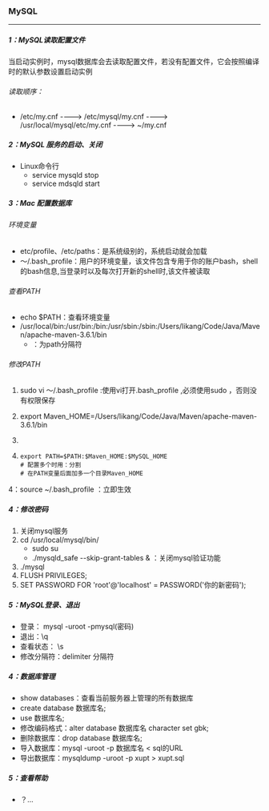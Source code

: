 ### MySQL

------

##### 1：MySQL读取配置文件

​	当启动实例时，mysql数据库会去读取配置文件，若没有配置文件，它会按照编译时的默认参数设置启动实例

###### 读取顺序：

- /etc/my.cnf ----> /etc/mysql/my.cnf ----> /usr/local/mysql/etc/my.cnf ----> ~/my.cnf


##### 2：MySQL 服务的启动、关闭

- Linux命令行 
  - service mysqld stop
  - service mdsqld start

##### 3：Mac 配置数据库

###### 环境变量

- etc/profile、/etc/paths：是系统级别的，系统启动就会加载
- ～/.bash_profile：用户的环境变量，该文件包含专用于你的账户bash，shell的bash信息,当登录时以及每次打开新的shell时,该文件被读取

###### 查看PATH

-  echo  $PATH：查看环境变量
- /usr/local/bin:/usr/bin:/bin:/usr/sbin:/sbin:/Users/likang/Code/Java/Maven/apache-maven-3.6.1/bin
  - ：为path分隔符

###### 修改PATH 

1. sudo vi ～/.bash_profile :使用vi打开.bash_profile ,必须使用sudo ，否则没有权限保存
2. export Maven_HOME=/Users/likang/Code/Java/Maven/apache-maven-3.6.1/bin
3. 

1. ```shell
   export PATH=$PATH:$Maven_HOME:$MySQL_HOME
   # 配置多个时用：分割
   # 在PATH变量后面加多一个目录Maven_HOME
   ```

4：source ~/.bash_profile ：立即生效

##### 4：修改密码

1. 关闭mysql服务
2. cd /usr/local/mysql/bin/
   - sudo su
   - ./mysqld_safe --skip-grant-tables & ：关闭mysql验证功能
3. ./mysql
4. FLUSH PRIVILEGES;  
5. SET PASSWORD FOR 'root'@'localhost' = PASSWORD('你的新密码');

##### 5：MySQL登录、退出

- 登录： mysql -uroot -pmysql(密码) 
- 退出：\q 
- 查看状态： \s 
- 修改分隔符：delimiter 分隔符

##### 4：数据库管理

- show databases：查看当前服务器上管理的所有数据库 
- create database 数据库名; 
- use 数据库名; 
- 修改编码格式：alter database 数据库名 character set gbk;  
- 删除数据库：drop database 数据库名; 
- 导入数据库：mysql -uroot -p 数据库名 < sql的URL 
- 导出数据库：mysqldump -uroot -p xupt > xupt.sql

##### 5：查看帮助

- ？...


